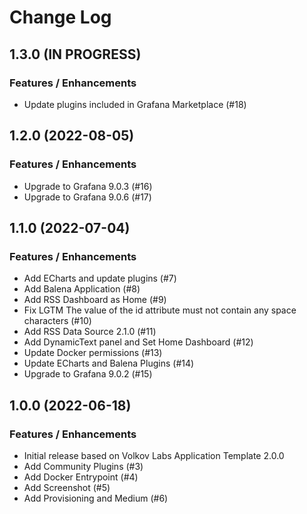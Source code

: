 # Change Log

## 1.3.0 (IN PROGRESS)

### Features / Enhancements

- Update plugins included in Grafana Marketplace (#18)

## 1.2.0 (2022-08-05)

### Features / Enhancements

- Upgrade to Grafana 9.0.3 (#16)
- Upgrade to Grafana 9.0.6 (#17)

## 1.1.0 (2022-07-04)

### Features / Enhancements

- Add ECharts and update plugins (#7)
- Add Balena Application (#8)
- Add RSS Dashboard as Home (#9)
- Fix LGTM The value of the id attribute must not contain any space characters (#10)
- Add RSS Data Source 2.1.0 (#11)
- Add DynamicText panel and Set Home Dashboard (#12)
- Update Docker permissions (#13)
- Update ECharts and Balena Plugins (#14)
- Upgrade to Grafana 9.0.2 (#15)

## 1.0.0 (2022-06-18)

### Features / Enhancements

- Initial release based on Volkov Labs Application Template 2.0.0
- Add Community Plugins (#3)
- Add Docker Entrypoint (#4)
- Add Screenshot (#5)
- Add Provisioning and Medium (#6)
